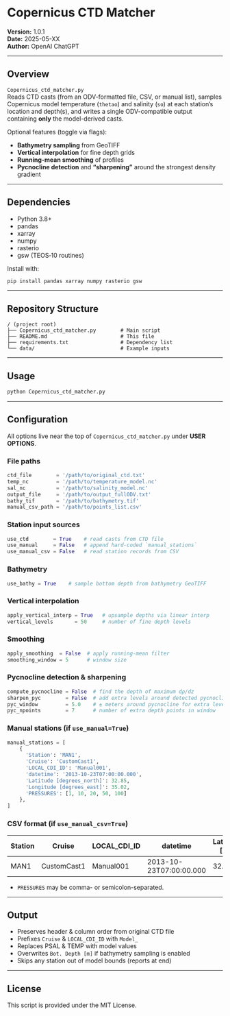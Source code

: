 # Copernicus CTD Matcher

**Version:** 1.0.1  
**Date:** 2025-05-XX  
**Author:** OpenAI ChatGPT

---

## Overview

`Copernicus_ctd_matcher.py`  
Reads CTD casts (from an ODV-formatted file, CSV, or manual list), samples Copernicus model temperature (`thetao`) and salinity (`so`) at each station’s location and depth(s), and writes a single ODV-compatible output containing **only** the model-derived casts.  

Optional features (toggle via flags):  
- **Bathymetry sampling** from GeoTIFF  
- **Vertical interpolation** for fine depth grids  
- **Running-mean smoothing** of profiles  
- **Pycnocline detection** and **“sharpening”** around the strongest density gradient  

---

## Dependencies

- Python 3.8+  
- pandas  
- xarray  
- numpy  
- rasterio  
- gsw (TEOS‑10 routines)

Install with:

```bash
pip install pandas xarray numpy rasterio gsw
```

---

## Repository Structure

```
/ (project root)
├── Copernicus_ctd_matcher.py        # Main script
├── README.md                        # This file
├── requirements.txt                 # Dependency list
└── data/                            # Example inputs
```

---

## Usage

```bash
python Copernicus_ctd_matcher.py
```

---

## Configuration

All options live near the top of `Copernicus_ctd_matcher.py` under **USER OPTIONS**.

### File paths

```python
ctd_file        = '/path/to/original_ctd.txt'
temp_nc         = '/path/to/temperature_model.nc'
sal_nc          = '/path/to/salinity_model.nc'
output_file     = '/path/to/output_fullODV.txt'
bathy_tif       = '/path/to/bathymetry.tif'
manual_csv_path = '/path/to/points_list.csv'
```

### Station input sources

```python
use_ctd        = True    # read casts from CTD file
use_manual     = False   # append hard-coded `manual_stations`
use_manual_csv = False   # read station records from CSV
```

### Bathymetry

```python
use_bathy = True    # sample bottom depth from bathymetry GeoTIFF
```

### Vertical interpolation

```python
apply_vertical_interp = True   # upsample depths via linear interp
vertical_levels       = 50     # number of fine depth levels
```

### Smoothing

```python
apply_smoothing  = False  # apply running-mean filter
smoothing_window = 5      # window size
```

### Pycnocline detection & sharpening

```python
compute_pycnocline = False  # find the depth of maximum dρ/dz
sharpen_pyc        = False  # add extra levels around detected pycnocline
pyc_window         = 5.0    # ± meters around pycnocline for extra levels
pyc_npoints        = 7      # number of extra depth points in window
```

### Manual stations (if `use_manual=True`)

```python
manual_stations = [
    {
      'Station': 'MAN1',
      'Cruise': 'CustomCast1',
      'LOCAL_CDI_ID': 'Manual001',
      'datetime': '2013-10-23T07:00:00.000',
      'Latitude [degrees_north]': 32.85,
      'Longitude [degrees_east]': 35.02,
      'PRESSURES': [1, 10, 20, 50, 100]
    },
]
```

### CSV format (if `use_manual_csv=True`)

| Station | Cruise      | LOCAL_CDI_ID | datetime               | Latitude [°N] | Longitude [°E] | PRESSURES       |
|---------|-------------|--------------|------------------------|---------------|----------------|-----------------|
| MAN1    | CustomCast1 | Manual001    | 2013-10-23T07:00:00.000| 32.85         | 35.02          | 1;10;20;50;100  |

- `PRESSURES` may be comma- or semicolon-separated.

---

## Output

- Preserves header & column order from original CTD file  
- Prefixes `Cruise` & `LOCAL_CDI_ID` with `Model_`  
- Replaces PSAL & TEMP with model values  
- Overwrites `Bot. Depth [m]` if bathymetry sampling is enabled  
- Skips any station out of model bounds (reports at end)  

---

## License

This script is provided under the MIT License.  
